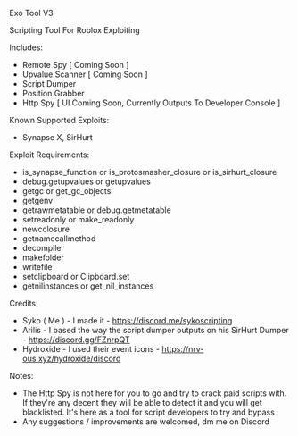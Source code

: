 Exo Tool V3

Scripting Tool For Roblox Exploiting

Includes:
- Remote Spy [ Coming Soon ]
- Upvalue Scanner [ Coming Soon ]
- Script Dumper
- Position Grabber
- Http Spy [ UI Coming Soon, Currently Outputs To Developer Console ]

Known Supported Exploits:
- Synapse X, SirHurt

Exploit Requirements:
- is_synapse_function or is_protosmasher_closure or is_sirhurt_closure
- debug.getupvalues or getupvalues
- getgc or get_gc_objects
- getgenv
- getrawmetatable or debug.getmetatable
- setreadonly or make_readonly
- newcclosure
- getnamecallmethod
- decompile
- makefolder
- writefile
- setclipboard or Clipboard.set
- getnilinstances or get_nil_instances

Credits:
- Syko ( Me ) - I made it - https://discord.me/sykoscripting
- Arilis - I based the way the script dumper outputs on his SirHurt Dumper - https://discord.gg/FZnrpQT
- Hydroxide - I used their event icons - https://nrv-ous.xyz/hydroxide/discord

Notes:
- The Http Spy is not here for you to go and try to crack paid scripts with. If they're any decent they will be able to detect it and you will get blacklisted. It's here as a tool for script developers to try and bypass
- Any suggestions / improvements are welcomed, dm me on Discord

